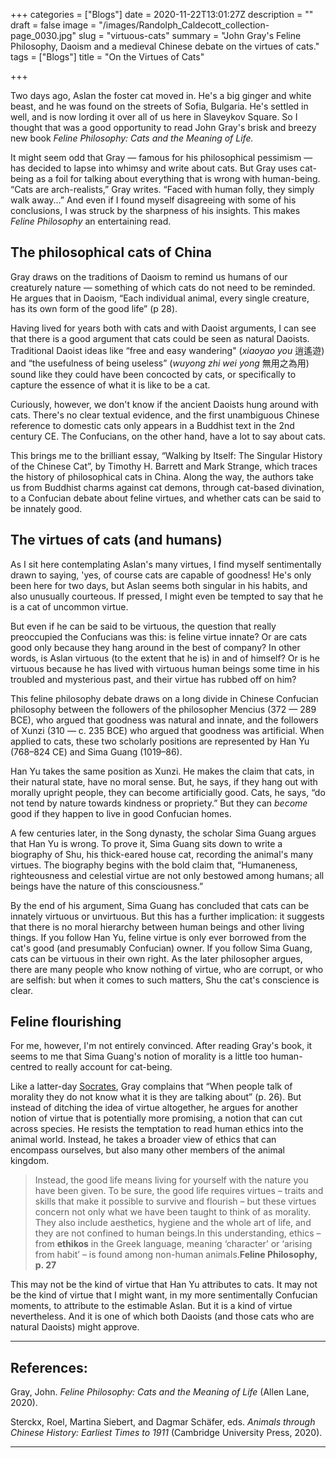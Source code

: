 +++
categories = ["Blogs"]
date = 2020-11-22T13:01:27Z
description = ""
draft = false
image = "/images/Randolph_Caldecott_collection-page_0030.jpg"
slug = "virtuous-cats"
summary = "John Gray's Feline Philosophy, Daoism and a medieval Chinese debate on the virtues of cats."
tags = ["Blogs"]
title = "On the Virtues of Cats"

+++


Two days ago, Aslan the foster cat moved in. He's a big ginger and white beast, and he was found on the streets of Sofia, Bulgaria. He's settled in well, and is now lording it over all of us here in Slaveykov Square. So I thought that was a good opportunity to read John Gray's brisk and breezy new book _Feline Philosophy: Cats and the Meaning of Life._

It might seem odd that Gray — famous for his philosophical pessimism — has decided to lapse into whimsy and write about cats. But Gray uses cat-being as a foil for talking about everything that is wrong with human-being. “Cats are arch-realists,” Gray writes. “Faced with human folly, they simply walk away...” And even if I found myself disagreeing with some of his conclusions, I was struck by the sharpness of his insights. This makes _Feline Philosophy_ an entertaining read.

## The philosophical cats of China

Gray draws on the traditions of Daoism to remind us humans of our creaturely nature — something of which cats do not need to be reminded. He argues that in Daoism, “Each individual animal, every single creature, has its own form of the good life” (p 28).

Having lived for years both with cats and with Daoist arguments, I can see that there is a good argument that cats could be seen as natural Daoists. Traditional Daoist ideas like “free and easy wandering" (_xiaoyao you_ 逍遙遊) and “the usefulness of being useless” (_wuyong zhi wei yong_ 無用之為用) sound like they could have been concocted by cats, or specifically to capture the essence of what it is like to be a cat.

Curiously, however, we don't know if the ancient Daoists hung around with cats. There's no clear textual evidence, and the first unambiguous Chinese reference to domestic cats only appears in a Buddhist text in the 2nd century CE. The Confucians, on the other hand, have a lot to say about cats.

This brings me to the brilliant essay, “Walking by Itself: The Singular History of the Chinese Cat”,  by Timothy H. Barrett and Mark Strange, which traces the history of philosophical cats in China. Along the way, the authors take us from Buddhist charms against cat demons, through cat-based divination, to a Confucian debate about feline virtues, and whether cats can be said to be innately good.

## The virtues of cats (and humans)

As I sit here contemplating Aslan's many virtues, I find myself sentimentally drawn to saying, 'yes, of course cats are capable of goodness! He's only been here for two days, but Aslan seems both singular in his habits, and also unusually courteous. If pressed, I might even be tempted to say that he is a cat of uncommon virtue.

But even if he can be said to be virtuous, the question that really preoccupied the Confucians was this: is feline virtue innate? Or are cats good only because they hang around in the best of company? In other words, is Aslan virtuous (to the extent that he is) in and of himself? Or is he virtuous because he has lived with virtuous human beings some time in his troubled and mysterious past, and their virtue has rubbed off on him?

This feline philosophy debate draws on a long divide in Chinese Confucian philosophy between the followers of the philosopher Mencius (372 — 289 BCE), who argued that goodness was natural and innate, and the followers of Xunzi (310 — c. 235 BCE) who argued that goodness was artificial. When applied to cats, these two scholarly positions are represented by Han Yu (768–824 CE) and Sima Guang (1019–86).

Han Yu takes the same position as Xunzi. He makes the claim that cats, in their natural state, have no moral sense. But, he says, if they hang out with morally upright people, they can become artificially good. Cats, he says, “do not tend by nature towards kindness or propriety.” But they can _become_ good if they happen to live in good Confucian homes.

A few centuries later, in the Song dynasty, the scholar Sima Guang argues that Han Yu is wrong. To prove it, Sima Guang sits down to write a biography of Shu, his thick-eared house cat, recording the animal's many virtues. The biography begins with the bold claim that, “Humaneness, righteousness and celestial virtue are not only bestowed among humans; all beings have the nature of this consciousness.”

By the end of his argument, Sima Guang has concluded that cats can be innately virtuous or unvirtuous. But this has a further implication: it suggests that there is no moral hierarchy between human beings and other living things. If you follow Han Yu, feline virtue is only ever borrowed from the cat's good (and presumably Confucian) owner. If you follow Sima Guang, cats can be virtuous in their own right. As the later philosopher argues, there are many people who know nothing of virtue, who are corrupt, or who are selfish: but when it comes to such matters, Shu the cat's conscience is clear.

## Feline flourishing

For me, however, I'm not entirely convinced. After reading Gray's book, it seems to me that Sima Guang's notion of morality is a little too human-centred to really account for cat-being.

Like a latter-day [Socrates](/socrates), Gray complains that “When people talk of morality they do not know what it is they are talking about” (p. 26). But instead of ditching the idea of virtue altogether, he argues for another notion of virtue that is potentially more promising, a notion that can cut across species. He resists the temptation to read human ethics into the animal world. Instead, he takes a broader view of ethics that can encompass ourselves, but also many other members of the animal kingdom.

> Instead, the good life means living for yourself with the nature you have been given. To be sure, the good life requires virtues – traits and skills that make it possible to survive and flourish – but these virtues concern not only what we have been taught to think of as morality. They also include aesthetics, hygiene and the whole art of life, and they are not confined to human beings.In this understanding, ethics – from **ethikos** in the Greek language, meaning ‘character’ or ‘arising from habit’ – is found among non-human animals.**Feline Philosophy, p. 27**

This may not be the kind of virtue that Han Yu attributes to cats. It may not be the kind of virtue that I might want, in my more sentimentally Confucian moments, to attribute to the estimable Aslan. But it is a kind of virtue nevertheless. And it is one of which both Daoists (and those cats who are natural Daoists) might approve.

---

## References:

Gray, John. _Feline Philosophy: Cats and the Meaning of Life_ (Allen Lane, 2020).

Sterckx, Roel, Martina Siebert, and Dagmar Schäfer, eds. _Animals through Chinese History: Earliest Times to 1911_ (Cambridge University Press, 2020).

---







